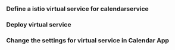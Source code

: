  

### Define a istio virtual service for calendarservice

### Deploy virtual service

### Change the settings for virtual service in Calendar App
